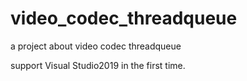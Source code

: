 # video_codec_threadqueue
a project about video codec threadqueue

support Visual Studio2019 in the first time.
